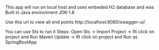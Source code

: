 This app will run on local host and uses embeded H2 database  and was Built in Java environment JDK-1.8


Use this url to view all end points http://localhost:8080/swagger-ui/


You can use Sts to run it 
Steps: Open Sts -> Import Project ->  Rt click on project and Run Maven Update -> Rt click on project and Run as SpringBootApp
